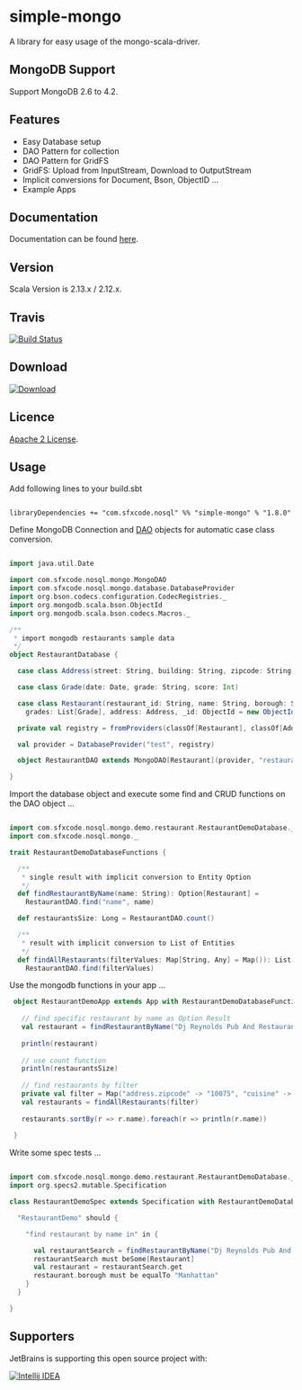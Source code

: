 # simple-mongo

A library for easy usage of the mongo-scala-driver.

## MongoDB Support

Support MongoDB 2.6 to 4.2.

## Features

* Easy Database setup
* DAO Pattern for collection
* DAO Pattern for GridFS
* GridFS: Upload from InputStream, Download to OutputStream
* Implicit conversions for Document, Bson, ObjectID ...
* Example Apps

## Documentation

Documentation can be found [here](https://sfxcode.github.io/simple-mongo/).

## Version

Scala Version is 2.13.x / 2.12.x.

## Travis

[![Build Status](https://travis-ci.org/sfxcode/simple-mongo.svg?branch=master)](https://travis-ci.org/sfxcode/simple-mongo)

## Download

[ ![Download](https://api.bintray.com/packages/sfxcode/maven/simple-mongo/images/download.svg) ](https://bintray.com/sfxcode/maven/simple-mongo/_latestVersion)

## Licence

[Apache 2 License](https://github.com/sfxcode/simple-mongo/blob/master/LICENSE).


## Usage

Add following lines to your build.sbt

```

libraryDependencies += "com.sfxcode.nosql" %% "simple-mongo" % "1.8.0"

```

Define MongoDB Connection and [DAO](https://en.wikipedia.org/wiki/Data_access_object) objects for automatic case class conversion.


```scala

import java.util.Date

import com.sfxcode.nosql.mongo.MongoDAO
import com.sfxcode.nosql.mongo.database.DatabaseProvider
import org.bson.codecs.configuration.CodecRegistries._
import org.mongodb.scala.bson.ObjectId
import org.mongodb.scala.bson.codecs.Macros._

/**
 * import mongodb restaurants sample data
 */
object RestaurantDatabase {

  case class Address(street: String, building: String, zipcode: String, coord: List[Double])

  case class Grade(date: Date, grade: String, score: Int)

  case class Restaurant(restaurant_id: String, name: String, borough: String, cuisine: String,
    grades: List[Grade], address: Address, _id: ObjectId = new ObjectId())

  private val registry = fromProviders(classOf[Restaurant], classOf[Address], classOf[Grade])

  val provider = DatabaseProvider("test", registry)

  object RestaurantDAO extends MongoDAO[Restaurant](provider, "restaurants")

}


```

Import the database object and execute some find and CRUD functions on the DAO object ...

```scala

import com.sfxcode.nosql.mongo.demo.restaurant.RestaurantDemoDatabase._
import com.sfxcode.nosql.mongo._

trait RestaurantDemoDatabaseFunctions {

  /**
   * single result with implicit conversion to Entity Option
   */
  def findRestaurantByName(name: String): Option[Restaurant] =
    RestaurantDAO.find("name", name)

  def restaurantsSize: Long = RestaurantDAO.count()

  /**
   * result with implicit conversion to List of Entities
   */
  def findAllRestaurants(filterValues: Map[String, Any] = Map()): List[Restaurant] =
    RestaurantDAO.find(filterValues)

```


Use the mongodb functions in your app ...

```scala
 object RestaurantDemoApp extends App with RestaurantDemoDatabaseFunctions {
 
   // find specific restaurant by name as Option Result
   val restaurant = findRestaurantByName("Dj Reynolds Pub And Restaurant")
 
   println(restaurant)
 
   // use count function
   println(restaurantsSize)
 
   // find restaurants by filter
   private val filter = Map("address.zipcode" -> "10075", "cuisine" -> "Italian")
   val restaurants = findAllRestaurants(filter)
 
   restaurants.sortBy(r => r.name).foreach(r => println(r.name))
 
 }

```

Write some spec tests ...

```scala

import com.sfxcode.nosql.mongo.demo.restaurant.RestaurantDemoDatabase._
import org.specs2.mutable.Specification

class RestaurantDemoSpec extends Specification with RestaurantDemoDatabaseFunctions {

  "RestaurantDemo" should {

    "find restaurant by name in" in {

      val restaurantSearch = findRestaurantByName("Dj Reynolds Pub And Restaurant")
      restaurantSearch must beSome[Restaurant]
      val restaurant = restaurantSearch.get
      restaurant.borough must be equalTo "Manhattan"
    }
  }

}

```
## Supporters

JetBrains is supporting this open source project with:

[![Intellij IDEA](http://www.jetbrains.com/img/logos/logo_intellij_idea.png)](http://www.jetbrains.com/idea/)





